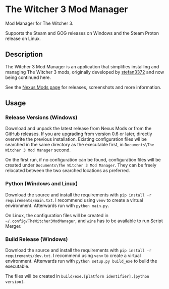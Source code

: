 # The Witcher 3 Mod Manager

Mod Manager for The Witcher 3.

Supports the Steam and GOG releases on Windows and the Steam Proton release on Linux.

## Description

The Witcher 3 Mod Manager is an application that simplifies installing and managing The Witcher 3 mods, originally developed by [stefan3372](https://github.com/stefan3372) and now being continued here.

See the [Nexus Mods page](https://www.nexusmods.com/witcher3/mods/2678) for releases, screenshots and more information.

## Usage

### Release Versions (Windows)

Download and unpack the latest release from Nexus Mods or from the GitHub releases. If you are upgrading from version 0.6 or later, directly overwrite the previous installation. Existing configuration files wll be searched in the same directory as the executable first, in `Documents\The Witcher 3 Mod Manager` second.

On the first run, if no configuration can be found, configuration files will be created under `Documents\The Witcher 3 Mod Manager`. They can be freely relocated between the two searched locations as preferred.

### Python (Windows and Linux)

Download the source and install the requirements with `pip install -r requirements/main.txt`. I recommend using `venv` to create a virtual environment. Afterwards run with `python main.py`.

On Linux, the configuration files will be created in `~/.config/TheWitcher3ModManager`, and `wine` has to be available to run Script Merger.

### Build Release (Windows)

Download the source and install the requirements with `pip install -r requirements/dev.txt`. I recommend using `venv` to create a virtual environment. Afterwards run with `python setup.py build_exe` to build the executable.

The files will be created in `build/exe.[platform identifier].[python version]`.
